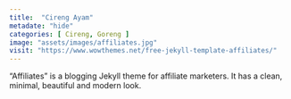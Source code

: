 ```yaml
---
title:  "Cireng Ayam"
metadate: "hide"
categories: [ Cireng, Goreng ]
image: "assets/images/affiliates.jpg"
visit: "https://www.wowthemes.net/free-jekyll-template-affiliates/"
---
```

“Affiliates” is a blogging Jekyll theme for affiliate marketers. It has a clean, minimal, beautiful and modern look.


